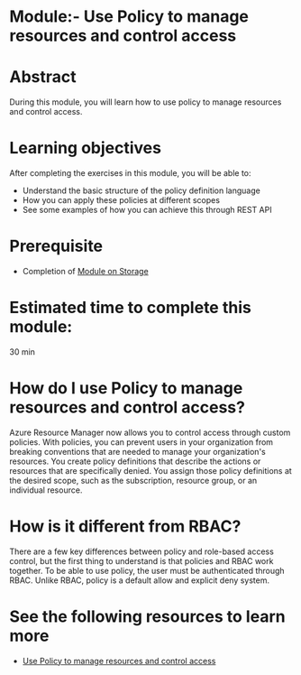 # Module:- Use Policy to manage resources and control access 

# Abstract
During this module, you will learn how to use policy to manage resources and control access.

# Learning objectives
After completing the exercises in this module, you will be able to:
* Understand the basic structure of the policy definition language
* How you can apply these policies at different scopes
* See some examples of how you can achieve this through REST API

# Prerequisite 
* Completion of [Module on Storage](https://github.com/Azure/onboarding-guidance/tree/master/windows/Module%20I)

# Estimated time to complete this module:
30 min

# How do I use Policy to manage resources and control access?
Azure Resource Manager now allows you to control access through custom policies. With policies, you can prevent users in your organization from breaking conventions that are needed to manage your organization's resources.
You create policy definitions that describe the actions or resources that are specifically denied. You assign those policy definitions at the desired scope, such as the subscription, resource group, or an individual resource.

# How is it different from RBAC?
There are a few key differences between policy and role-based access control, but the first thing to understand is that policies and RBAC work together. To be able to use policy, the user must be authenticated through RBAC. Unlike RBAC, policy is a default allow and explicit deny system. 

# See the following resources to learn more
* [Use Policy to manage resources and control access]( https://azure.microsoft.com/en-us/documentation/articles/resource-manager-policy/)
